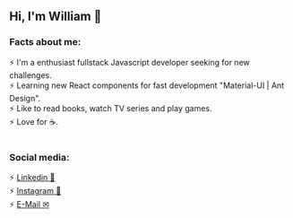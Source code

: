 ## Hi, I'm William  👋

### Facts about me:

⚡ I'm a enthusiast fullstack Javascript developer seeking for new challenges. </br>
⚡ Learning new React components for fast development "Material-UI | Ant Design". </br>
⚡ Like to read books, watch TV series and play games. </br>
⚡ Love for ☕. </br>

# 

### Social media:

⚡ [Linkedin 🚀](https://www.linkedin.com/in/william-felizardo-886698138/) </br>
⚡ [Instagram 📱](https://www.instagram.com/willfeliz1) </br>
⚡ [E-Mail ✉](william.mfelizardo@gmail.com) </br>
